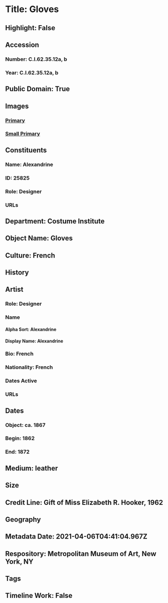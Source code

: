 # Title: Gloves
## Highlight: False
## Accession
### Number: C.I.62.35.12a, b
### Year: C.I.62.35.12a, b
## Public Domain: True
## Images
### [Primary](https://images.metmuseum.org/CRDImages/ci/original/CI62.35.12ab.jpg)
### [Small Primary](https://images.metmuseum.org/CRDImages/ci/web-large/CI62.35.12ab.jpg)
## Constituents
### Name: Alexandrine
### ID: 25825
### Role: Designer
### URLs
## Department: Costume Institute
## Object Name: Gloves
## Culture: French
## History
## Artist
### Role: Designer
### Name
#### Alpha Sort: Alexandrine
#### Display Name: Alexandrine
### Bio: French
### Nationality: French
### Dates Active
### URLs
## Dates
### Object: ca. 1867
### Begin: 1862
### End: 1872
## Medium: leather
## Size
## Credit Line: Gift of Miss Elizabeth R. Hooker, 1962
## Geography
## Metadata Date: 2021-04-06T04:41:04.967Z
## Respository: Metropolitan Museum of Art, New York, NY
## Tags
## Timeline Work: False